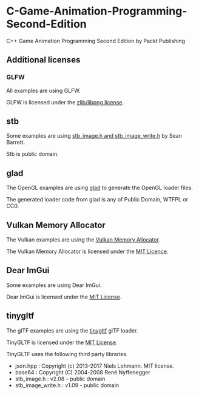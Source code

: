 # C-Game-Animation-Programming-Second-Edition
C++ Game Animation Programming Second Edition by Packt Publishing


## Additional licenses

### GLFW

All examples are using GLFW.

GLFW is licensed under the [zlib/libpng license](https://www.glfw.org/license.html).

## stb

Some examples are using [stb_image.h and stb_image_write.h](https://github.com/nothings/stb/) by Sean Barrett.

Stb is public domain.

## glad

The OpenGL examples are using [glad](https://github.com/Dav1dde/glad) to generate the OpenGL loader files.

The generated loader code from glad is any of Public Domain, WTFPL or CC0.

## Vulkan Memory Allocator

The Vulkan examples are using the [Vulkan Memory Allocator](https://github.com/GPUOpen-LibrariesAndSDKs/VulkanMemoryAllocator).

The Vulkan Memory Allocator is licensed under the [MIT Licence](https://github.com/GPUOpen-LibrariesAndSDKs/VulkanMemoryAllocator/blob/master/LICENSE.txt).

## Dear ImGui

Some examples are using Dear ImGui.

Dear ImGui is licensed under the [MIT License](https://github.com/ocornut/imgui/blob/master/LICENSE).

## tinygltf

The glTF examples are using the [tinygltf](https://github.com/syoyo/tinygltf) glTF loader.

TinyGLTF is licensed under the [MIT License](https://github.com/syoyo/tinygltf/blob/release/LICENSE).

TinyGLTF uses the following third party libraries.
* json.hpp : Copyright (c) 2013-2017 Niels Lohmann. MIT license.
* base64 : Copyright (C) 2004-2008 René Nyffenegger
* stb\_image.h : v2.08 - public domain
* stb\_image\_write.h : v1.09 - public domain
